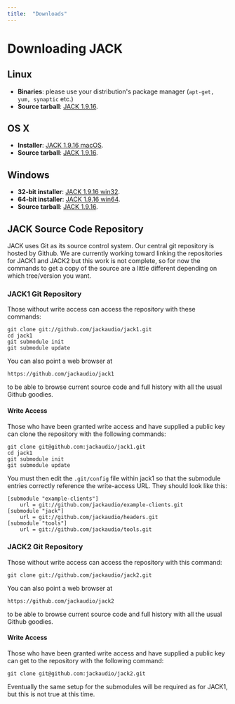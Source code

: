 ```yaml
---
title:  "Downloads"
---
```

# Downloading JACK

## Linux

* **Binaries**: please use your distribution's package manager
(`apt-get, yum, synaptic` etc.)
* **Source tarball**: [JACK 1.9.16].

## OS X

* **Installer**:      [JACK 1.9.16 macOS].
* **Source tarball**: [JACK 1.9.16].

## Windows

* **32-bit installer**: [JACK 1.9.16 win32].
* **64-bit installer**: [JACK 1.9.16 win64].
* **Source tarball**:   [JACK 1.9.16].

## JACK Source Code Repository

JACK uses Git as its source control system. Our central git repository is
hosted by Github. We are currently working toward linking the repositories for
JACK1 and JACK2 but this work is not complete, so for now the commands to get
a copy of the source are a little different depending on which tree/version
you want.

### JACK1 Git Repository

Those without write access can access the repository with these commands:

```
git clone git://github.com/jackaudio/jack1.git
cd jack1
git submodule init
git submodule update
```

You can also point a web browser at

```
https://github.com/jackaudio/jack1
```

to be able to browse current source code and full history with all the usual
Github goodies.

#### Write Access

Those who have been granted write access and have supplied a public key can
clone the repository with the following commands:

```
git clone git@github.com:jackaudio/jack1.git
cd jack1
git submodule init
git submodule update
```

You must then edit the `.git/config` file within jack1 so that the submodule
entries correctly reference the write-access URL. They should look like this:

```
[submodule "example-clients"]
    url = git://github.com/jackaudio/example-clients.git
[submodule "jack"]
    url = git://github.com/jackaudio/headers.git
[submodule "tools"]
    url = git://github.com/jackaudio/tools.git
```

### JACK2 Git Repository

Those without write access can access the repository with this command:

```
git clone git://github.com/jackaudio/jack2.git
```

You can also point a web browser at

```
https://github.com/jackaudio/jack2
```

to be able to browse current source code and full history with all the usual
Github goodies.

#### Write Access

Those who have been granted write access and have supplied a public key can
get to the repository with the following command:

```
git clone git@github.com:jackaudio/jack2.git
```

Eventually the same setup for the submodules will be required as for JACK1,
but this is not true at this time.


[JACK 1.9.16]:       https://github.com/jackaudio/jack2/archive/v1.9.16.tar.gz
[JACK 1.9.16 macOS]: https://github.com/jackaudio/jack2-releases/releases/download/v1.9.16/jack2-macOS-v1.9.16.tar.gz
[JACK 1.9.16 win32]: https://github.com/jackaudio/jack2-releases/releases/download/v1.9.16/jack2-win32-v1.9.16.exe
[JACK 1.9.16 win64]: https://github.com/jackaudio/jack2-releases/releases/download/v1.9.16/jack2-win64-v1.9.16.exe
